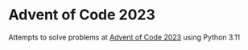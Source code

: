 # Advent of Code 2023

Attempts to solve problems at [Advent of Code 2023](https://adventofcode.com/2023) using Python 3.11


